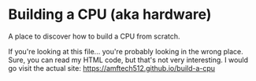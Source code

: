 # Building a CPU (aka hardware)
A place to discover how to build a CPU from scratch.

If you're looking at this file... you're probably looking in the wrong place. Sure, you can read my HTML code, but that's not very interesting. I would go visit the actual site: https://amftech512.github.io/build-a-cpu
